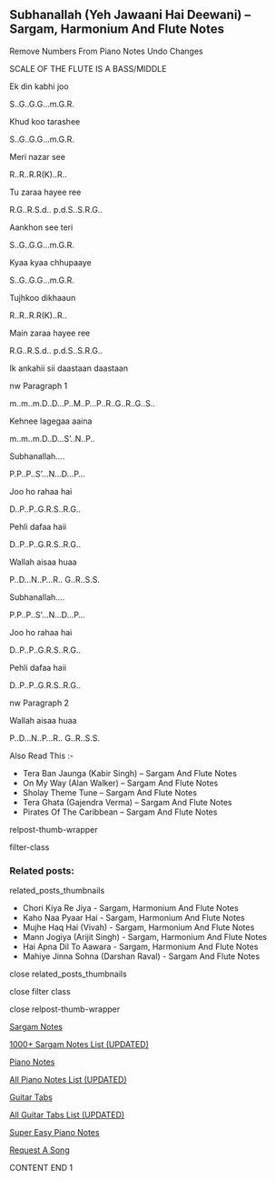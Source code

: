 
## Subhanallah (Yeh Jawaani Hai Deewani) – Sargam, Harmonium And Flute Notes

Remove Numbers From Piano Notes
Undo Changes

SCALE OF THE FLUTE IS A BASS/MIDDLE

Ek din kabhi joo

S..G..G.G…m.G.R.

Khud koo tarashee

S..G..G.G…m.G.R.

Meri nazar see

R..R..R.R(K)..R..

Tu zaraa hayee ree

R.G..R.S.d.. p.d.S..S.R.G..

Aankhon see teri

S..G..G.G…m.G.R.

Kyaa kyaa chhupaaye

S..G..G.G…m.G.R.

Tujhkoo dikhaaun

R..R..R.R(K)..R..

Main zaraa hayee ree

R.G..R.S.d.. p.d.S..S.R.G..

Ik ankahii sii daastaan daastaan

nw Paragraph 1

m..m..m.D..D…P..M..P…P..R..G..R..G..S..

Kehnee lagegaa aaina

m..m..m.D..D…S’..N..P..

Subhanallah….

P.P..P..S’…N…D…P…

Joo ho rahaa hai

D..P..P..G.R.S..R.G..

Pehli dafaa haii

D..P..P..G.R.S..R.G..

Wallah aisaa huaa

P..D…N..P…R.. G..R..S.S.

Subhanallah….

P.P..P..S’…N…D…P…

Joo ho rahaa hai

D..P..P..G.R.S..R.G..

Pehli dafaa haii

D..P..P..G.R.S..R.G..

nw Paragraph 2

Wallah aisaa huaa

P..D…N..P…R.. G..R..S.S.

Also Read This :-

* Tera Ban Jaunga (Kabir Singh) – Sargam And Flute Notes
* On My Way (Alan Walker) – Sargam And Flute Notes
* Sholay Theme Tune – Sargam And Flute Notes
* Tera Ghata (Gajendra Verma) – Sargam And Flute Notes
* Pirates Of The Caribbean – Sargam And Flute Notes

relpost-thumb-wrapper

filter-class

### Related posts:

related_posts_thumbnails

* Chori Kiya Re Jiya -  Sargam, Harmonium And Flute Notes
* Kaho Naa Pyaar Hai - Sargam, Harmonium And Flute Notes
* Mujhe Haq Hai (Vivah) - Sargam, Harmonium And Flute Notes
* Mann Jogiya (Arijit Singh) - Sargam, Harmonium And Flute Notes
* Hai Apna Dil To Aawara - Sargam, Harmonium And Flute Notes
* Mahiye Jinna Sohna (Darshan Raval) - Sargam And Flute Notes

close related_posts_thumbnails

close filter class

close relpost-thumb-wrapper

[Sargam Notes](https://www.notationsworld.com/sargam-notes.html)

[1000+ Sargam Notes List (UPDATED)](https://www.notationsworld.com/all-songs-list-sargam-notes.html)

[Piano Notes](https://www.notationsworld.com/piano-notes.html)

[All Piano Notes List (UPDATED)](https://www.notationsworld.com/all-songs-list-piano-notes.html)

[Guitar Tabs](https://www.notationsworld.com/guitar-tabs.html)

[All Guitar Tabs List (UPDATED)](https://www.notationsworld.com/all-songs-list-guitar-tabs.html)

[Super Easy Piano Notes](https://studywall.in/)

[Request A Song](https://www.notationsworld.com/request-a-song.html)

CONTENT END 1

